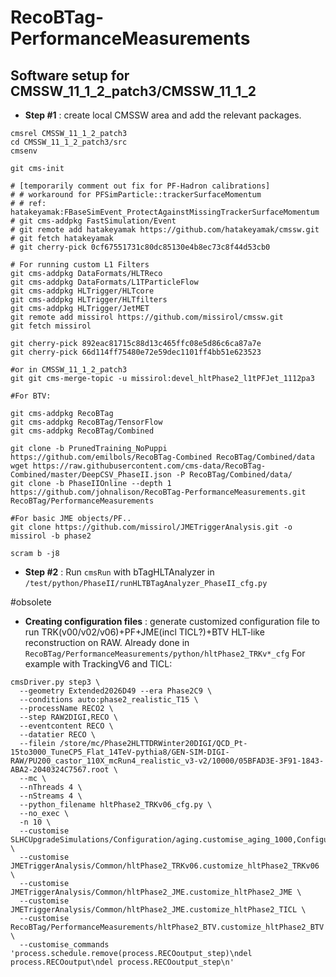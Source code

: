 # RecoBTag-PerformanceMeasurements

## Software setup for CMSSW_11_1_2_patch3/CMSSW_11_1_2
* **Step #1** : create local CMSSW area and add the relevant packages.
```
cmsrel CMSSW_11_1_2_patch3
cd CMSSW_11_1_2_patch3/src
cmsenv

git cms-init

# [temporarily comment out fix for PF-Hadron calibrations]
# # workaround for PFSimParticle::trackerSurfaceMomentum
# # ref: hatakeyamak:FBaseSimEvent_ProtectAgainstMissingTrackerSurfaceMomentum
# git cms-addpkg FastSimulation/Event
# git remote add hatakeyamak https://github.com/hatakeyamak/cmssw.git
# git fetch hatakeyamak
# git cherry-pick 0cf67551731c80dc85130e4b8ec73c8f44d53cb0

# For running custom L1 Filters
git cms-addpkg DataFormats/HLTReco
git cms-addpkg DataFormats/L1TParticleFlow
git cms-addpkg HLTrigger/HLTcore
git cms-addpkg HLTrigger/HLTfilters
git cms-addpkg HLTrigger/JetMET
git remote add missirol https://github.com/missirol/cmssw.git
git fetch missirol

git cherry-pick 892eac81715c88d13c465ffc08e5d86c6ca87a7e
git cherry-pick 66d114ff75480e72e59dec1101ff4bb51e623523

#or in CMSSW_11_1_2_patch3
git git cms-merge-topic -u missirol:devel_hltPhase2_l1tPFJet_1112pa3

#For BTV:

git cms-addpkg RecoBTag
git cms-addpkg RecoBTag/TensorFlow
git cms-addpkg RecoBTag/Combined

git clone -b PrunedTraining_NoPuppi https://github.com/emilbols/RecoBTag-Combined RecoBTag/Combined/data
wget https://raw.githubusercontent.com/cms-data/RecoBTag-Combined/master/DeepCSV_PhaseII.json -P RecoBTag/Combined/data/
git clone -b PhaseIIOnline --depth 1 https://github.com/johnalison/RecoBTag-PerformanceMeasurements.git RecoBTag/PerformanceMeasurements

#For basic JME objects/PF..
git clone https://github.com/missirol/JMETriggerAnalysis.git -o missirol -b phase2

scram b -j8

```



* **Step #2** : Run `cmsRun` with bTagHLTAnalyzer in `/test/python/PhaseII/runHLTBTagAnalyzer_PhaseII_cfg.py`


#obsolete
* **Creating configuration files** : generate customized configuration file to run TRK(v00/v02/v06)+PF+JME(incl TICL?)+BTV HLT-like reconstruction on RAW.
Already done in `RecoBTag/PerformanceMeasurements/python/hltPhase2_TRKv*_cfg`
For example with TrackingV6 and TICL:
```
cmsDriver.py step3 \
  --geometry Extended2026D49 --era Phase2C9 \
  --conditions auto:phase2_realistic_T15 \
  --processName RECO2 \
  --step RAW2DIGI,RECO \
  --eventcontent RECO \
  --datatier RECO \
  --filein /store/mc/Phase2HLTTDRWinter20DIGI/QCD_Pt-15to3000_TuneCP5_Flat_14TeV-pythia8/GEN-SIM-DIGI-RAW/PU200_castor_110X_mcRun4_realistic_v3-v2/10000/05BFAD3E-3F91-1843-ABA2-2040324C7567.root \
  --mc \
  --nThreads 4 \
  --nStreams 4 \
  --python_filename hltPhase2_TRKv06_cfg.py \
  --no_exec \
  -n 10 \
  --customise SLHCUpgradeSimulations/Configuration/aging.customise_aging_1000,Configuration/DataProcessing/Utils.addMonitoring \
  --customise JMETriggerAnalysis/Common/hltPhase2_TRKv06.customize_hltPhase2_TRKv06 \
  --customise JMETriggerAnalysis/Common/hltPhase2_JME.customize_hltPhase2_JME \
  --customise JMETriggerAnalysis/Common/hltPhase2_JME.customize_hltPhase2_TICL \
  --customise RecoBTag/PerformanceMeasurements/hltPhase2_BTV.customize_hltPhase2_BTV \
  --customise_commands 'process.schedule.remove(process.RECOoutput_step)\ndel process.RECOoutput\ndel process.RECOoutput_step\n'
```
